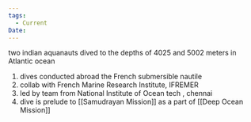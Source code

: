 ```yaml
---
tags:
  - Current
Date:
---
```

two indian aquanauts dived to the depths of 4025 and 5002 meters in Atlantic ocean
1. dives conducted abroad the French submersible nautile
2. collab with French Marine Research Institute, IFREMER
3. led by team from National Institute of Ocean tech , chennai
4. dive is prelude to [[Samudrayan Mission]] as a part of [[Deep Ocean Mission]]